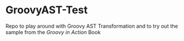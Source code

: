 # GroovyAST-Test

Repo to play around with Groovy AST Transformation and to try out the sample from the *Groovy in Action* Book
